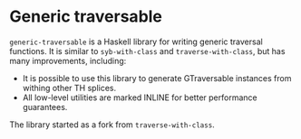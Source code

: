 # Generic traversable

`generic-traversable` is a Haskell library for writing generic traversal
functions. It is similar to `syb-with-class` and `traverse-with-class`, 
but has many improvements, including:

- It is possible to use this library to generate GTraversable instances from
  withing other TH splices.
- All low-level utilities are marked INLINE for better performance guarantees.


The library started as a fork from `traverse-with-class`.